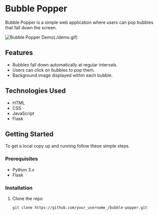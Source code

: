 # Bubble Popper

Bubble Popper is a simple web application where users can pop bubbles that fall down the screen.

![Bubble Popper Demo(./demo.gif)](https://bubble-popper-python.onrender.com/)

## Features

- Bubbles fall down automatically at regular intervals.
- Users can click on bubbles to pop them.
- Background image displayed within each bubble.

## Technologies Used

- HTML
- CSS
- JavaScript
- Flask

## Getting Started

To get a local copy up and running follow these simple steps.

### Prerequisites

- Python 3.x
- Flask

### Installation

1. Clone the repo
   ```sh
   git clone https://github.com/your_username_/bubble-popper.git
